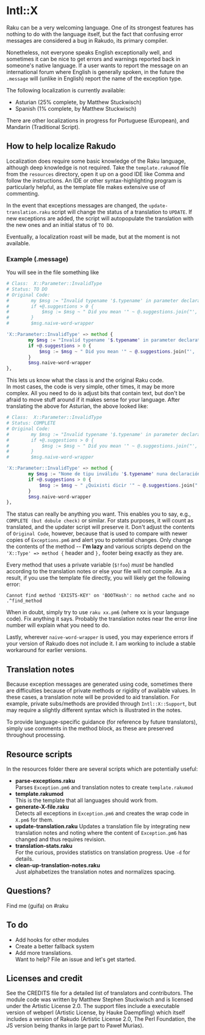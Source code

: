 # Intl::X

Raku can be a very welcoming language. 
One of its strongest features has nothing to do with the language itself, but the fact that 
confusing error messages are considered a bug in Rakudo, its primary compiler.
  
Nonetheless, not everyone speaks English exceptionally well, and sometimes it can be nice to get errors and warnings reported back in someone's native language.
If a user wants to report the message on an international forum where English is generally spoken, in the future the `.message` will (unlike in English) report the name of the exception type.

[//]: # "[Unrendered_BEGIN_LOCALIZATION_LIST"

The following localization is currently available:

  * Asturian (25% complete, by Matthew Stuckwisch)
  * Spanish (1% complete, by Matthew Stuckwisch)
  
There are other localizations in progress for Portuguese (European), and Mandarin (Traditional Script).
  
[//]: # "[Unrendered_END_LOCALIZATION_LIST"


## How to help localize Rakudo

Localization does require some basic knowledge of the Raku language, although deep knowledge is not required.
Take the `template.rakumod` file from the `resources` directory, open it up on a good IDE like Comma and follow the instructions.
An IDE or other syntax-highlighting program is particularly helpful, as the template file makes extensive use of commenting.

In the event that exceptions messages are changed, the `update-translation.raku` script will change the status of a translation to `UPDATE`.
If new exceptions are added, the script will autopopulate the translation with the new ones and an initial status of `TO DO`.

Eventually, a localization roast will be made, but at the moment is not available.

### Example (.message)

You will see in the file something like 

```raku
# Class:  X::Parameter::InvalidType
# Status: TO DO
# Original Code:
#        my $msg := "Invalid typename '$.typename' in parameter declaration.";
#        if +@.suggestions > 0 {
#            $msg := $msg ~ " Did you mean '" ~ @.suggestions.join("', '") ~ "'?";
#        }
#        $msg.naive-word-wrapper

'X::Parameter::InvalidType' => method {
        my $msg := "Invalid typename '$.typename' in parameter declaration.";
        if +@.suggestions > 0 {
            $msg := $msg ~ " Did you mean '" ~ @.suggestions.join("', '") ~ "'?";
        }
        $msg.naive-word-wrapper
},
```

This lets us know what the class is and the original Raku code.  
In most cases, the code is very simple, other times, it may be more complex.
All you need to do is adjust bits that contain text, but don't be afraid to move stuff around if it makes sense for your language.
After translating the above for Asturian, the above looked like:

```raku
# Class:  X::Parameter::InvalidType
# Status: COMPLETE
# Original Code:
#        my $msg := "Invalid typename '$.typename' in parameter declaration.";
#        if +@.suggestions > 0 {
#            $msg := $msg ~ " Did you mean '" ~ @.suggestions.join("', '") ~ "'?";
#        }
#        $msg.naive-word-wrapper

'X::Parameter::InvalidType' => method {
        my $msg := "Nome de tipu inválidu '$.typename' nuna declaración de parámetru.";
        if +@.suggestions > 0 {
            $msg := $msg ~ " ¿Quixisti dicir '" ~ @.suggestions.join("', '") ~ "'?";
        }
        $msg.naive-word-wrapper
},
```

The status can really be anything you want.
This enables you to say, e.g., `COMPLETE (but dobule check)` or similar.
For stats purposes, it will count as translated, and the updater script will preserve it.
Don't adjust the contents of `Original Code`, however, because that is used to compare with newer copies of `Exceptions.pm6` and alert you to potential changes.
Only change the contents of the method -- **I'm lazy** and various scripts depend on the `'X::Type' => method {` header and `},` footer being exactly as they are.

Every method that uses a private variable (`$!foo`) *must* be handled according to the translation notes or else your file will not compile.
As a result, if you use the template file directly, you will likely get the following error:

    Cannot find method 'EXISTS-KEY' on 'BOOTHash': no method cache and no .^find_method

When in doubt, simply try to use `raku xx.pm6` (where xx is your language code). 
Fix anything it says. 
Probably the translation notes near the error line number will explain what you need to do. 

Lastly, wherever `naive-word-wrapper` is used, you may experience errors if your version of Rakudo does not include it.
I am working to include a stable workaround for earlier versions.

## Translation notes

Because exception messages are generated using code, sometimes there are difficulties because of private methods or rigidity of available values.
In these cases, a translation note will be provided to aid translation.
For example, private subs/methods are provided through `Intl::X::Support`, but may require a slightly different syntax which is illustrated in the notes.

To provide language-specific guidance (for reference by future translators), simply use comments in the method block, as these are preserved throughout processing.

## Resource scripts

In the resources folder there are several scripts which are potentially useful:

  - **parse-exceptions.raku**  
  Parses `Exception.pm6` and translation notes to create `template.rakumod`
  - **template.rakumod**  
  This is the template that all languages should work from.
  - **generate-X-file.raku**  
  Detects all exceptions in `Exception.pm6` and creates the wrap code in `X.pm6` for them.
  - **update-translation.raku**
  Updates a translation file by integrating new translation notes and noting where the content of `Exception.pm6` has changed and thus requires revision.
  - **translation-stats.raku**  
  For the curious, provides statistics on translation progress.  Use `-d` for details.
  - **clean-up-translation-notes.raku**  
  Just alphabetizes the translation notes and normalizes spacing.

## Questions?

Find me (guifa) on #raku

## To do
  - Add hooks for other modules
  - Create a better fallback system
  - Add more translations.  
    Want to help?  File an issue and let's get started.
    
## Licenses and credit

See the CREDITS file for a detailed list of translators and contributors.
The module code was written by Matthew Stephen Stuckwisch and is licensed under the Artistic License 2.0.
The support files include a executable version of webperl (Artistic License, by Hauke Daempfling) which itself includes a version of Rakudo (Artistic License 2.0, The Perl Foundation, the JS version being thanks in large part to Paweł Murias).